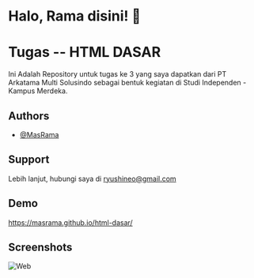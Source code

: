 
# Halo, Rama disini! 👋


# Tugas -- HTML DASAR

Ini Adalah Repository untuk tugas ke 3 yang saya dapatkan dari PT Arkatama Multi Solusindo sebagai bentuk kegiatan di Studi Independen - Kampus Merdeka.


## Authors

- [@MasRama](https://www.github.com/MasRama)


## Support

Lebih lanjut, hubungi saya di ryushineo@gmail.com


## Demo

https://masrama.github.io/html-dasar/


## Screenshots

![Web](https://i.ibb.co/sm1cQcS/Screenshot-from-2023-08-28-21-08-45.png)

